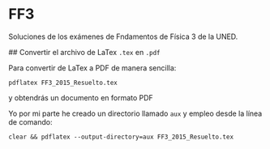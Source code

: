 # FF3
Soluciones de los exámenes de Fndamentos de Física 3 de la UNED.

## Convertir el archivo de LaTex `.tex` en `.pdf`

Para convertir de LaTex a PDF de manera sencilla:

```
pdflatex FF3_2015_Resuelto.tex
```

y obtendrás un documento en formato PDF

Yo por mi parte he creado un directorio llamado `aux` y empleo desde la línea de comando:

```
clear && pdflatex --output-directory=aux FF3_2015_Resuelto.tex
```
